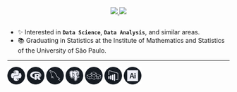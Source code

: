 <div align="center">
  <a href="https://github.com/bmorbin">
  <img height="100em" src="https://github-readme-stats.vercel.app/api?username=bmorbin&text_color=d6d6d8&bg_color=161b22&hide_border=True&title_color=ffffff"/>
  <img height="100em" src="https://github-readme-stats.vercel.app/api/top-langs/?username=bmorbin&langs_count=10&layout=compact&text_color=d6d6d8&bg_color=161b22&hide_border=True&title_color=ffffff"/>
  </a>
</div>

  ##
- ✨ Interested in **`Data Science`**, **`Data Analysis`**, and similar areas.
- 📚 Graduating in Statistics at the Institute of Mathematics and Statistics of the University of São Paulo.
<hr>


<div style="display:inline-block; align-items:center">
  <img width="40em" margin:"10px" src="https://github.com/bmorbin/bmorbin/blob/main/icons/python_.svg" />
  <img width="40em" margin:"10px" src="https://github.com/bmorbin/bmorbin/blob/main/icons/r_.svg" />
  <img width="40em" margin:"10px" src="https://github.com/bmorbin/bmorbin/blob/main/icons/mysql_.svg" />
  <img width="40em" margin:"10px" src="https://github.com/bmorbin/bmorbin/blob/main/icons/postgresql_.svg" />
  <img width="40em" margin:"10px" src="https://github.com/bmorbin/bmorbin/blob/main/icons/vba_.svg" />
  <img width="40em" margin:"10px" src="https://github.com/bmorbin/bmorbin/blob/main/icons/powerbi_.svg" />
  <img width="40em" margin:"10px" src="https://github.com/bmorbin/bmorbin/blob/main/icons/illustrator_.svg" />
</div>

